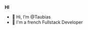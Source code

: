 <strong>HI</strong>

- 👋 Hi, I’m @Taubias
- 👀 I'm a french Fullstack Developer

<!---
Taubias/Taubias is a ✨ special ✨ repository because its `README.md` (this file) appears on your GitHub profile.
You can click the Preview link to take a look at your changes.
--->
